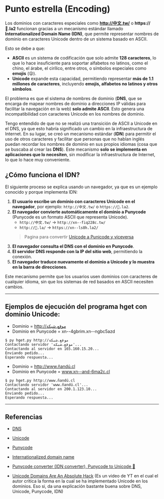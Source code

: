 # Punto estrella (Encoding)
Los dominios con caracteres especiales como **http://中文.tw/** o **https://💩.la2** funcionan gracias a un mecanismo estándar llamado **Internationalized Domain Name (IDN)**, que permite representar nombres de dominio en caracteres Unicode dentro de un sistema basado en ASCII.

Esto se debe a que:
- **ASCII** es un sistema de codificación que solo admite **128 caracteres**, lo que lo hace insuficiente para soportar alfabetos no latinos, como el chino, el árabe, el cirílico, entre otros, o símbolos especiales como **emojis** (😜).
- **Unicode** expande esta capacidad, permitiendo representar **más de 1.1 millones de caracteres**, incluyendo **emojis, alfabetos no latinos y otros símbolos**.

El problema es que el sistema de nombres de dominio (**DNS**, que se encarga de mapear nombres de dominio a direcciones IP válidas para facilitar la navegación en la web) **solo admite ASCII**. Esto genera una incompatibilidad con caracteres Unicode en los nombres de dominio.

Tengo entendido de que no se realizó una transición de ASCII a Unicode en el DNS, ya que esto habría significado un cambio en la infraestructura de Internet. En su lugar, se creó un mecanismo estándar (**IDN**) para permitir el uso de otros caracteres y facilitar que personas que no hablan inglés puedan recordar los nombres de dominio en sus propios idiomas (cosa que se buscaba al crear las **DNS**). Este mecanismo **solo se implementa en aplicaciones que lo necesiten**, sin modificar la infraestructura de Internet, lo que lo hace muy conveniente.

## ¿Cómo funciona el IDN?
El siguiente proceso se explica usando un navegador, ya que es un ejemplo conocido y porque implementa IDN:
1. **El usuario escribe un dominio con caracteres Unicode en el navegador**, por ejemplo: `http://中文.tw/` o `https://💩.la2`.
2. **El navegador convierte automáticamente el dominio a Punycode** (Punycode es un formato ASCII que representa Unicode).
   - `http://中文.tw/` → `http://xn--fiq228c.tw/`
   - `http://💩.la/` → `https://xn--ls8h.la2/`
   > Pagina para convertir [Unicode a Punicode y viceversa](https://www.punycoder.com/)
3. **El navegador consulta el DNS con el dominio en Punycode**.
4. **El servidor DNS responde con la IP del sitio web**, permitiendo la conexión.
5. **El navegador traduce nuevamente el dominio a Unicode y lo muestra en la barra de direcciones**.

Este mecanismo permite que los usuarios usen dominios con caracteres de cualquier idioma, sin que los sistemas de red basados en ASCII necesiten cambios.

---

## Ejemplos de ejecución del programa hget con dominio Unicode:
- Dominio = http://موقع.شبكة
- Dominio en Punycode = xn--4gbrim.xn--ngbc5azd
```console
$ py hget.py http://موقع.شبكة
Contactando servidor 'موقع.شبكة'...
Contactando al servidor en 165.160.15.20...
Enviando pedido...
Esperando respuesta...
```

- Dominio = http://www.ñandú.cl
- Dominio en Punycode = www.xn--and-6ma2c.cl
```console
$ py hget.py http://www.ñandú.cl
Contactando servidor 'www.ñandú.cl'...
Contactando al servidor en 200.1.123.10...
Enviando pedido...
Esperando respuesta...
```

---

## Referencias
- [DNS](https://en.wikipedia.org/wiki/Domain_Name_System)
- [Unicode](https://es.wikipedia.org/wiki/Unicode)
- [Punycode](https://en.wikipedia.org/wiki/Punycode)
- [Internationalized domain name](https://en.wikipedia.org/wiki/Internationalized_domain_name)

- [Punycode converter (IDN converter), Punycode to Unicode 🧰](https://www.punycoder.com/)

- [Unicode Domains Are An Absolute Hack](https://www.youtube.com/watch?v=zRekXAeJAsQ) (Es un video de YT en el cual el autor critica la forma en la cual se ha implementado Unicode en los dominios. Eso si, da una explicación bastante buena sobre DNS, Unicode, Punycode, IDN)
